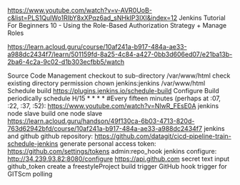 https://www.youtube.com/watch?v=v-AVR0UoB-c&list=PLS1QulWo1RIbY8xXPqz6ad_sNHkIP3IXI&index=12
  Jenkins Tutorial For Beginners 10 - Using the Role-Based Authorization Strategy + Manage Roles

https://learn.acloud.guru/course/10af241a-b917-484a-ae33-a988dc2434f7/learn/501159fd-8a25-4c84-a427-0bb3d606ed07/e21ba13b-2ba6-4c2a-9c02-d1b303ecfbb5/watch

  Source Code Management
    checkout to sub-directory
      /var/www/html
        check
          existing directory
          permission
            chown jenkins:jenkins /var/www/html
Schedule build
  https://plugins.jenkins.io/schedule-build
    Configure
      Build periodically
        schedule
          H/15 * * * *
          #Every fifteen minutes (perhaps at :07, :22, :37, :52):
https://www.youtube.com/watch?v=NlwR_FEsE0A
  jenkins node slave
    build one node slave
https://learn.acloud.guru/handson/49f130ca-6b03-4713-820d-763d62942bfd/course/10af241a-b917-484a-ae33-a988dc2434f7
  jenkins and github
    github
      repository: https://github.com/datagit/cicd-pipeline-train-schedule-jenkins
      generate personal access token: https://github.com/settings/tokens
        admin:repo_hook
    jenkins
      configure: http://34.239.93.82:8080/configure
        https://api.github.com
          secret text
            input github_token
      create a freestyleProject
        build trigger
          GitHub hook trigger for GITScm polling